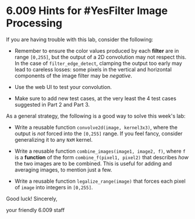 6.009 Hints for #YesFilter Image Processing
===========================================

If you are having trouble with this lab, consider the following:

- Remember to ensure the color values produced by each  **filter** are in range `[0,255]`,
but the output of a 2D convolution may not respect this.
In the case of `filter_edge_detect`, clamping the output too early may lead to careless losses: some pixels in the
vertical and horizontal components of the image filter may be *negative*.

- Use the web UI to test your convolution.

- Make sure to add new test cases, at the very least the 4 test cases suggested in Part 2 and Part 3.

As a general strategy, the following is a good way to solve this week's lab:

- Write a reusable function `convolve2d(image, kernel3x3)`, where the output is *not* forced into the `[0,255]` range. If you feel fancy, consider generalizing it to any `N`x`M` kernel.

- Write a reusable function `combine_images(image1, image2, f)`, where `f` is a **function** of the form `combine_f(pixel1, pixel2)` that describes *how* the two images are to be combined. This is useful for adding and averaging images, to mention just a few.

- Write a reusable function `legalize_range(image)` that forces each pixel of `image` into integers in `[0,255]`.

Good luck! Sincerely,

your friendly 6.009 staff
